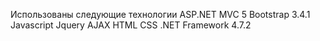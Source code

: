 Использованы следующие технологии
ASP.NET MVC 5
Bootstrap 3.4.1
Javascript
Jquery
AJAX
HTML
CSS
.NET Framework 4.7.2
